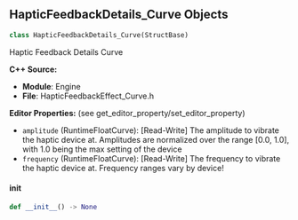 ## HapticFeedbackDetails_Curve Objects

```python
class HapticFeedbackDetails_Curve(StructBase)
```

Haptic Feedback Details Curve

**C++ Source:**

- **Module**: Engine
- **File**: HapticFeedbackEffect_Curve.h

**Editor Properties:** (see get_editor_property/set_editor_property)

- ``amplitude`` (RuntimeFloatCurve):  [Read-Write] The amplitude to vibrate the haptic device at.  Amplitudes are normalized over the range [0.0, 1.0], with 1.0 being the max setting of the device
- ``frequency`` (RuntimeFloatCurve):  [Read-Write] The frequency to vibrate the haptic device at.  Frequency ranges vary by device!

<a id="unreal.HapticFeedbackDetails_Curve.__init__"></a>

#### __init__

```python
def __init__() -> None
```

<a id="unreal.HapticFeedbackDetails"></a>